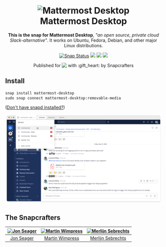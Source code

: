 <h1 align="center">
  <img src="https://dashboard.snapcraft.io/site_media/appmedia/2017/04/mattermost-desktop.png" alt="Mattermost Desktop">
  <br />
  Mattermost Desktop
</h1>

<p align="center"><b>This is the snap for Mattermost Desktop</b>, <i>"an open source, private cloud Slack-alternative"</i>. It works on Ubuntu, Fedora, Debian, and other major Linux distributions.</p>

<p align="center">
<a href="https://snapcraft.io/mattermost-desktop"><img src="https://snapcraft.io/mattermost-desktop/badge.svg" alt="Snap Status"></a>
<a href="https://github.com/snapcrafters/mattermost-desktop/actions/workflows/sync-version-with-upstream.yml"><img src="https://github.com/snapcrafters/mattermost-desktop/actions/workflows/sync-version-with-upstream.yml/badge.svg"></a>
<a href="https://github.com/snapcrafters/mattermost-desktop/actions/workflows/release-to-candidate.yaml"><img src="https://github.com/snapcrafters/mattermost-desktop/actions/workflows/release-to-candidate.yaml/badge.svg"></a>
<a href="https://github.com/snapcrafters/mattermost-desktop/actions/workflows/promote-to-stable.yml"><img src="https://github.com/snapcrafters/mattermost-desktop/actions/workflows/promote-to-stable.yml/badge.svg"></a>
</p>

<p align="center">Published for <img src="http://anything.codes/slack-emoji-for-techies/emoji/tux.png" align="top" width="24" /> with :gift_heart: by Snapcrafters</p>

## Install

    snap install mattermost-desktop
    sudo snap connect mattermost-desktop:removable-media

([Don't have snapd installed?](https://snapcraft.io/docs/core/install))

![Mattermost Desktop](screenshot.png?raw=true "Mattermost Desktop")

## The Snapcrafters

| [![Jon Seager](https://gravatar.com/avatar/4d637dedcba50544c99e086f1e462b8c?s=128)](https://github.com/jnsgruk) | [![Martin Wimpress](http://gravatar.com/avatar/ce95823a37d9ffa2e65a31cc60a2c42a/?s=128)](https://github.com/flexiondotorg/) | [![Merlijn Sebrechts](https://s.gravatar.com/avatar/b6d238602f432bd0981d6ac45747d11b/?s=128)](https://github.com/galgalesh/) |
| :-------------------------------------------------------------------------------------------------------------: | :-------------------------------------------------------------------------------------------------------------------------: | :--------------------------------------------------------------------------------------------------------------------------: |
|                                    [Jon Seager](https://github.com/jnsgruk)                                     |                                    [Martin Wimpress](https://github.com/flexiondotorg/)                                     |                                      [Merlijn Sebrechts](https://github.com/galgalesh/)                                      |

<!--
## Upstream

| [![Chris Marsh](http://gravatar.com/avatar/288010bc9def7b7a1c68f417583407e9?s=128)](https://github.com/crmarsh) |
| :---: |
| [Chris Marsh](https://github.com/crmarsh) |
-->
